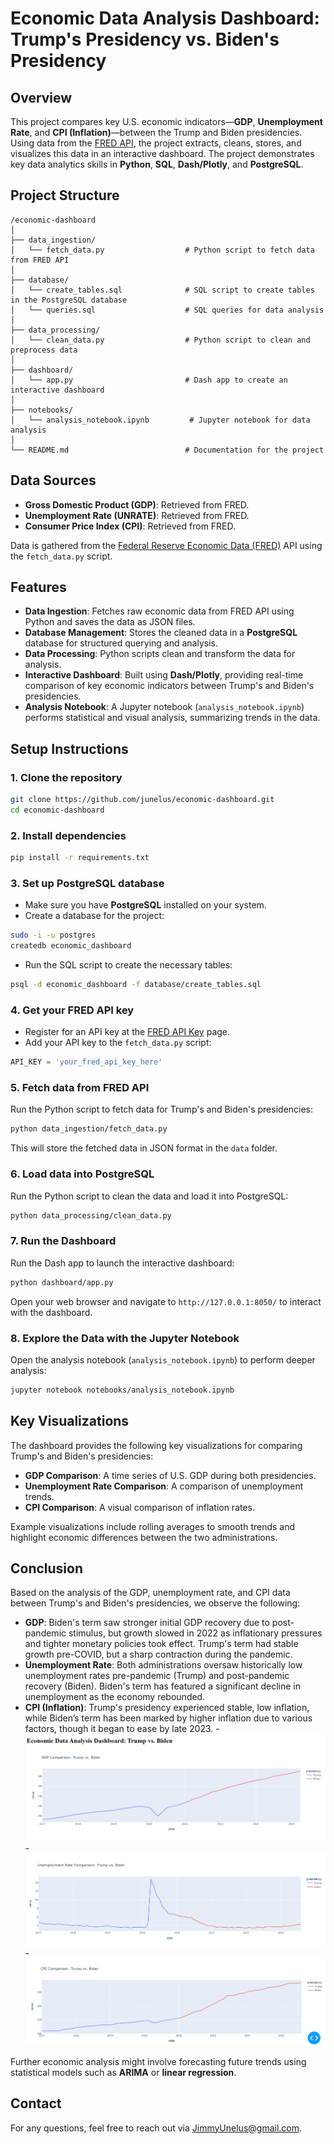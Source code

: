 # Economic Data Analysis Dashboard: Trump's Presidency vs. Biden's Presidency

## Overview

This project compares key U.S. economic indicators—**GDP**, **Unemployment Rate**, and **CPI (Inflation)**—between the Trump and Biden presidencies. Using data from the [FRED API](https://fred.stlouisfed.org/), the project extracts, cleans, stores, and visualizes this data in an interactive dashboard. The project demonstrates key data analytics skills in **Python**, **SQL**, **Dash/Plotly**, and **PostgreSQL**.

## Project Structure

```
/economic-dashboard
│
├── data_ingestion/
│   └── fetch_data.py                  # Python script to fetch data from FRED API
│
├── database/
│   └── create_tables.sql              # SQL script to create tables in the PostgreSQL database
│   └── queries.sql                    # SQL queries for data analysis
│
├── data_processing/
│   └── clean_data.py                  # Python script to clean and preprocess data
│
├── dashboard/
│   └── app.py                         # Dash app to create an interactive dashboard
│
├── notebooks/
│   └── analysis_notebook.ipynb         # Jupyter notebook for data analysis
│
└── README.md                          # Documentation for the project
```

## Data Sources

- **Gross Domestic Product (GDP)**: Retrieved from FRED.
- **Unemployment Rate (UNRATE)**: Retrieved from FRED.
- **Consumer Price Index (CPI)**: Retrieved from FRED.

Data is gathered from the [Federal Reserve Economic Data (FRED)](https://fred.stlouisfed.org/) API using the `fetch_data.py` script.

## Features

- **Data Ingestion**: Fetches raw economic data from FRED API using Python and saves the data as JSON files.
- **Database Management**: Stores the cleaned data in a **PostgreSQL** database for structured querying and analysis.
- **Data Processing**: Python scripts clean and transform the data for analysis.
- **Interactive Dashboard**: Built using **Dash/Plotly**, providing real-time comparison of key economic indicators between Trump's and Biden's presidencies.
- **Analysis Notebook**: A Jupyter notebook (`analysis_notebook.ipynb`) performs statistical and visual analysis, summarizing trends in the data.

## Setup Instructions

### 1. Clone the repository
```bash
git clone https://github.com/junelus/economic-dashboard.git
cd economic-dashboard
```

### 2. Install dependencies
```bash
pip install -r requirements.txt
```

### 3. Set up PostgreSQL database

- Make sure you have **PostgreSQL** installed on your system.
- Create a database for the project:
  
```bash
sudo -i -u postgres
createdb economic_dashboard
```

- Run the SQL script to create the necessary tables:

```bash
psql -d economic_dashboard -f database/create_tables.sql
```

### 4. Get your FRED API key

- Register for an API key at the [FRED API Key](https://fred.stlouisfed.org/) page.
- Add your API key to the `fetch_data.py` script:
  
```python
API_KEY = 'your_fred_api_key_here'
```

### 5. Fetch data from FRED API

Run the Python script to fetch data for Trump's and Biden's presidencies:

```bash
python data_ingestion/fetch_data.py
```

This will store the fetched data in JSON format in the `data` folder.

### 6. Load data into PostgreSQL

Run the Python script to clean the data and load it into PostgreSQL:

```bash
python data_processing/clean_data.py
```

### 7. Run the Dashboard

Run the Dash app to launch the interactive dashboard:

```bash
python dashboard/app.py
```

Open your web browser and navigate to `http://127.0.0.1:8050/` to interact with the dashboard.

### 8. Explore the Data with the Jupyter Notebook

Open the analysis notebook (`analysis_notebook.ipynb`) to perform deeper analysis:

```bash
jupyter notebook notebooks/analysis_notebook.ipynb
```

## Key Visualizations

The dashboard provides the following key visualizations for comparing Trump's and Biden's presidencies:

- **GDP Comparison**: A time series of U.S. GDP during both presidencies.
- **Unemployment Rate Comparison**: A comparison of unemployment trends.
- **CPI Comparison**: A visual comparison of inflation rates.

Example visualizations include rolling averages to smooth trends and highlight economic differences between the two administrations.

## Conclusion

Based on the analysis of the GDP, unemployment rate, and CPI data between Trump's and Biden's presidencies, we observe the following:
- **GDP**: Biden's term saw stronger initial GDP recovery due to post-pandemic stimulus, but growth slowed in 2022 as inflationary pressures and tighter monetary policies took effect. Trump's term had stable growth pre-COVID, but a sharp contraction during the pandemic.
- **Unemployment Rate**: Both administrations oversaw historically low unemployment rates pre-pandemic (Trump) and post-pandemic recovery (Biden). Biden's term has featured a significant decline in unemployment as the economy rebounded. 
- **CPI (Inflation)**: Trump's presidency experienced stable, low inflation, while Biden’s term has been marked by higher inflation due to various factors, though it began to ease by late 2023.
-![img.png](img.png)
-![img_1.png](img_1.png)
-![img_2.png](img_2.png)

Further economic analysis might involve forecasting future trends using statistical models such as **ARIMA** or **linear regression**.

## Contact

For any questions, feel free to reach out via [JimmyUnelus@gmail.com](mailto:JimmyUnelus@gmail.com).
